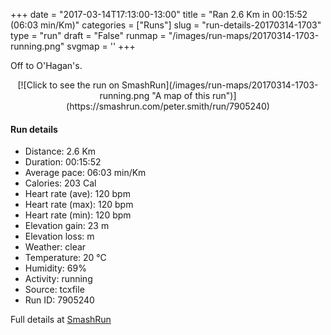 +++
date = "2017-03-14T17:13:00-13:00"
title = "Ran 2.6 Km in 00:15:52 (06:03 min/Km)"
categories = ["Runs"]
slug = "run-details-20170314-1703"
type = "run"
draft = "False"
runmap = "/images/run-maps/20170314-1703-running.png"
svgmap = '<polyline points="47 100, 48 98, 50 96, 51 94, 52 93, 54 88, 55 88, 55 86, 55 84, 56 80, 55 79, 55 79, 53 80, 51 80, 49 78, 48 79, 46 78, 47 77, 44 71, 44 69, 44 69, 44 68, 43 63, 42 60, 40 56, 45 50, 47 48, 48 46, 49 45, 49 44, 50 43, 49 44, 50 43, 51 41, 51 41, 51 40, 53 39, 53 38, 53 37, 54 35, 53 33, 54 33, 54 33, 53 34, 54 34, 58 27, 59 26, 59 25, 58 24, 56 24, 53 22, 53 20, 53 21, 52 20, 52 18, 54 15, 55 14, 55 11, 55 10, 55 10, 55 9, 55 8, 60 0">'
+++

Off to O'Hagan's. 

<!--more-->

<center>
[![Click to see the run on SmashRun](/images/run-maps/20170314-1703-running.png "A map of this run")](https://smashrun.com/peter.smith/run/7905240)
</center>

#### Run details

* Distance: 2.6 Km
* Duration: 00:15:52
* Average pace: 06:03 min/Km
* Calories: 203 Cal
* Heart rate (ave): 120 bpm
* Heart rate (max): 120 bpm
* Heart rate (min): 120 bpm
* Elevation gain: 23 m
* Elevation loss:  m
* Weather: clear
* Temperature: 20 &deg;C
* Humidity: 69%
* Activity: running
* Source: tcxfile
* Run ID: 7905240

Full details at [SmashRun](https://smashrun.com/peter.smith/run/7905240)